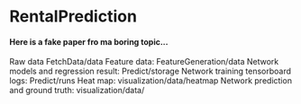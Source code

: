 # RentalPrediction
#### Here is a fake paper fro ma boring topic...

Raw data FetchData/data
Feature data: FeatureGeneration/data 
Network models and regression result: Predict/storage
Network training tensorboard logs: Predict/runs
Heat map: visualization/data/heatmap
Network prediction and ground truth: visualization/data/
